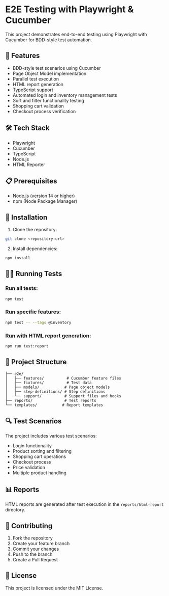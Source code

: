 # E2E Testing with Playwright & Cucumber

This project demonstrates end-to-end testing using Playwright with Cucumber for BDD-style test automation.

## 🚀 Features

- BDD-style test scenarios using Cucumber
- Page Object Model implementation
- Parallel test execution
- HTML report generation
- TypeScript support
- Automated login and inventory management tests
- Sort and filter functionality testing
- Shopping cart validation
- Checkout process verification

## 🛠️ Tech Stack

- Playwright
- Cucumber
- TypeScript
- Node.js
- HTML Reporter

## 📋 Prerequisites

- Node.js (version 14 or higher)
- npm (Node Package Manager)

## 🔧 Installation

1. Clone the repository:
```bash
git clone <repository-url>
```

2. Install dependencies:
```bash
npm install
```

## 🏃‍♂️ Running Tests

### Run all tests:
```bash
npm test
```

### Run specific features:
```bash
npm test -- --tags @inventory
```

### Run with HTML report generation:
```bash
npm run test:report
```

## 📁 Project Structure

```
├── e2e/
│   ├── features/          # Cucumber feature files
│   ├── fixtures/          # Test data
│   ├── models/           # Page object models
│   ├── step-definitions/ # Step definitions
│   └── support/          # Support files and hooks
├── reports/              # Test reports
└── templates/           # Report templates
```

## 🔍 Test Scenarios

The project includes various test scenarios:
- Login functionality
- Product sorting and filtering
- Shopping cart operations
- Checkout process
- Price validation
- Multiple product handling

## 📊 Reports

HTML reports are generated after test execution in the `reports/html-report` directory.

## 🤝 Contributing

1. Fork the repository
2. Create your feature branch
3. Commit your changes
4. Push to the branch
5. Create a Pull Request

## 📝 License

This project is licensed under the MIT License.